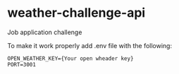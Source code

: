 # weather-challenge-api
Job application challenge


To make it work properly add .env file with the following:
```
OPEN_WEATHER_KEY={Your open wheader key}
PORT=3001
```
